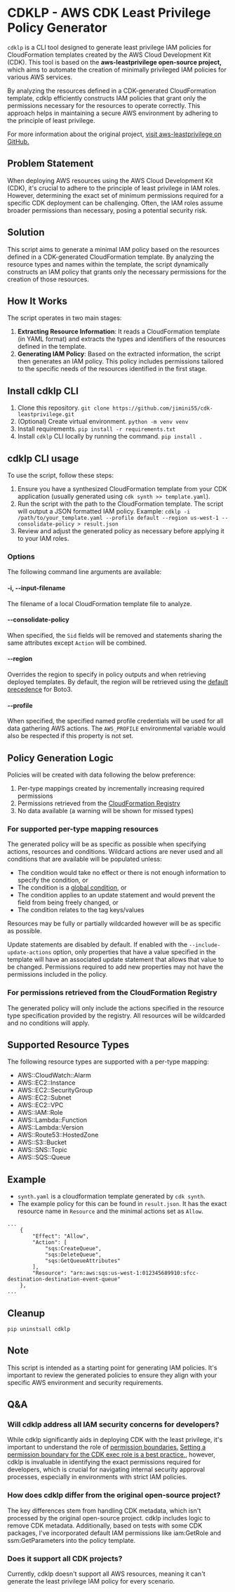 # CDKLP - AWS CDK Least Privilege Policy Generator
`cdklp` is a CLI tool designed to generate least privilege IAM policies for CloudFormation templates created by the AWS Cloud Development Kit (CDK). This tool is based on the **aws-leastprivilege open-source project,** which aims to automate the creation of minimally privileged IAM policies for various AWS services.

By analyzing the resources defined in a CDK-generated CloudFormation template, cdklp efficiently constructs IAM policies that grant only the permissions necessary for the resources to operate correctly. This approach helps in maintaining a secure AWS environment by adhering to the principle of least privilege.

For more information about the original project, [visit aws-leastprivilege on GitHub.](https://github.com/iann0036/aws-leastprivilege)

## Problem Statement

When deploying AWS resources using the AWS Cloud Development Kit (CDK), it's crucial to adhere to the principle of least privilege in IAM roles. However, determining the exact set of minimum permissions required for a specific CDK deployment can be challenging. Often, the IAM roles assume broader permissions than necessary, posing a potential security risk.

## Solution

This script aims to generate a minimal IAM policy based on the resources defined in a CDK-generated CloudFormation template. By analyzing the resource types and names within the template, the script dynamically constructs an IAM policy that grants only the necessary permissions for the creation of those resources.

## How It Works

The script operates in two main stages:

1. **Extracting Resource Information**: It reads a CloudFormation template (in YAML format) and extracts the types and identifiers of the resources defined in the template.
2. **Generating IAM Policy**: Based on the extracted information, the script then generates an IAM policy. This policy includes permissions tailored to the specific needs of the resources identified in the first stage.

## Install cdklp CLI
1. Clone this repository.
   `git clone https://github.com/jimini55/cdk-leastprivilege.git` 
2. (Optional) Create virtual environment.
   `python -m venv venv`
3. Install requirements.
   `pip install -r requirements.txt`
4. Install `cdklp` CLI locally by running the command.
   `pip install .`


## cdklp CLI usage
To use the script, follow these steps:

1. Ensure you have a synthesized CloudFormation template from your CDK application (usually generated using `cdk synth >> template.yaml`).
2. Run the script with the path to the CloudFormation template. The script will output a JSON formatted IAM policy. Example:
   `cdklp -i /path/to/your_template.yaml --profile default --region us-west-1 --consolidate-policy > result.json`
3. Review and adjust the generated policy as necessary before applying it to your IAM roles.

### Options

The following command line arguments are available:

#### -i, --input-filename <filename>

The filename of a local CloudFormation template file to analyze. 


#### --consolidate-policy

When specified, the `Sid` fields will be removed and statements sharing the same attributes except `Action` will be combined.

#### --region <name>

Overrides the region to specify in policy outputs and when retrieving deployed templates. By default, the region will be retrieved using the [default precedence](https://boto3.amazonaws.com/v1/documentation/api/latest/guide/configuration.html#configuring-credentials) for Boto3.

#### --profile <name>

When specified, the specified named profile credentials will be used for all data gathering AWS actions. The `AWS_PROFILE` environmental variable would also be respected if this property is not set.



## Policy Generation Logic

Policies will be created with data following the below preference:
1. Per-type mappings created by incrementally increasing required permissions
2. Permissions retrieved from the [CloudFormation Registry](https://docs.aws.amazon.com/AWSCloudFormation/latest/UserGuide/registry.html)
3. No data available (a warning will be shown for missed types)

### For supported per-type mapping resources

The generated policy will be as specific as possible when specifying actions, resources and conditions. Wildcard actions are never used and all conditions that are available will be populated unless:

* The condition would take no effect or there is not enough information to specify the condition, or
* The condition is a [global condition](https://docs.aws.amazon.com/IAM/latest/UserGuide/reference_policies_condition-keys.html), or
* The condition applies to an update statement and would prevent the field from being freely changed, or
* The condition relates to the tag keys/values

Resources may be fully or partially wildcarded however will be as specific as possible.

Update statements are disabled by default. If enabled with the `--include-update-actions` option, only properties that have a value specified in the template will have an associated update statement that allows that value to be changed. Permissions required to add new properties may not have the permissions included in the policy.

### For permissions retrieved from the CloudFormation Registry

The generated policy will only include the actions specified in the resource type specification provided by the registry. All resources will be wildcarded and no conditions will apply.

## Supported Resource Types

The following resource types are supported with a per-type mapping:

* AWS::CloudWatch::Alarm
* AWS::EC2::Instance
* AWS::EC2::SecurityGroup
* AWS::EC2::Subnet
* AWS::EC2::VPC
* AWS::IAM::Role
* AWS::Lambda::Function
* AWS::Lambda::Version
* AWS::Route53::HostedZone
* AWS::S3::Bucket
* AWS::SNS::Topic
* AWS::SQS::Queue

## Example
- `synth.yaml` is a cloudformation template generated by `cdk synth`.
- The example policy for this can be found in `result.json`. It has the exact resource name in `Resource` and the minimal actions set as `Allow`.
  
```
...
    {
        "Effect": "Allow",
        "Action": [
            "sqs:CreateQueue",
            "sqs:DeleteQueue",
            "sqs:GetQueueAttributes"
        ],
        "Resource": "arn:aws:sqs:us-west-1:012345689910:sfcc-destination-destination-event-queue"
    },
...
```

## Cleanup
`pip uninstsall cdklp`

## Note

This script is intended as a starting point for generating IAM policies. It's important to review the generated policies to ensure they align with your specific AWS environment and security requirements.

## Q&A

### Will cdklp address all IAM security concerns for developers?

While cdklp significantly aids in deploying CDK with the least privilege, it's important to understand the role of [permission boundaries.](https://docs.aws.amazon.com/IAM/latest/UserGuide/access_policies_boundaries.html) [Setting a permission boundary for the CDK exec role is a best practice,](https://aws.amazon.com/blogs/devops/secure-cdk-deployments-with-iam-permission-boundaries/), however, cdklp is invaluable in identifying the exact permissions required for developers, which is crucial for navigating internal security approval processes, especially in environments with strict IAM policies.

### How does cdklp differ from the original open-source project?

The key differences stem from handling CDK metadata, which isn't processed by the original open-source project. cdklp includes logic to remove CDK metadata. Additionally, based on tests with some CDK packages, I've incorporated default IAM permissions like iam:GetRole and ssm:GetParameters into the policy template. 

### Does it support all CDK projects?

Currently, cdklp doesn't support all AWS resources, meaning it can't generate the least privilege IAM policy for every scenario. 
